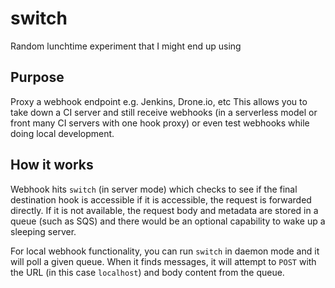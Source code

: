# switch

Random lunchtime experiment that I might end up using

## Purpose

Proxy a webhook endpoint e.g. Jenkins, Drone.io, etc
This allows you to take down a CI server and still receive webhooks (in a serverless model
or front many CI servers with one hook proxy) or even test webhooks while doing local development.

## How it works

Webhook hits `switch` (in server mode) which checks to see if the final destination hook is accessible
if it is accessible, the request is forwarded directly. If it is not available, the request
body and metadata are stored in a queue (such as SQS) and there would be an optional
capability to wake up a sleeping server.

For local webhook functionality, you can run `switch` in daemon mode and it will poll a given queue.
When it finds messages, it will attempt to `POST` with the URL (in this case `localhost`) and body content from the queue.